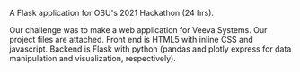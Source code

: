 A Flask application for OSU's 2021 Hackathon (24 hrs).

Our challenge was to make a web application for Veeva Systems.
Our project files are attached.
Front end is HTML5 with inline CSS and javascript.
Backend is Flask with python (pandas and plotly express for data manipulation and visualization, respectively).
